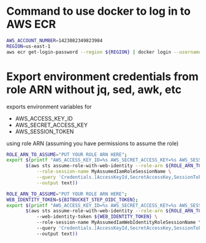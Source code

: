 
# Command to use docker to log in to AWS ECR
```sh
AWS_ACCOUNT_NUMBER=1423082349823984
REGION=us-east-1
aws ecr get-login-password --region ${REGION} | docker login --username AWS --password-stdin ${AWS_ACCOUNT_NUMBER}.dkr.ecr.${REGION}.amazonaws.com
```

# Export environment credentials from role ARN without jq, sed, awk, etc

exports environment variables for 
- AWS_ACCESS_KEY_ID
- AWS_SECRET_ACCESS_KEY
- AWS_SESSION_TOKEN 

using role ARN (assuming you have permissions to assume the role)
  
```sh
ROLE_ARN_TO_ASSUME="PUT YOUR ROLE ARN HERE";
export $(printf "AWS_ACCESS_KEY_ID=%s AWS_SECRET_ACCESS_KEY=%s AWS_SESSION_TOKEN=%s" \
       $(aws sts assume-role-with-web-identity --role-arn ${ROLE_ARN_TO_ASSUME} \
           --role-session-name MyAssumedIamRoleSessionName \
           --query 'Credentials.[AccessKeyId,SecretAccessKey,SessionToken]' \
           --output text))
```


```sh
ROLE_ARN_TO_ASSUME="PUT YOUR ROLE ARN HERE";
WEB_IDENTITY_TOKEN=${BITBUCKET_STEP_OIDC_TOKEN};
export $(printf "AWS_ACCESS_KEY_ID=%s AWS_SECRET_ACCESS_KEY=%s AWS_SESSION_TOKEN=%s" \
       $(aws sts assume-role-with-web-identity --role-arn ${ROLE_ARN_TO_ASSUME} \    
           --web-identity-token ${WEB_IDENTITY_TOKEN} \        
           --role-session-name MyAssumedIamWebIdentityRoleSessionName \        
           --query 'Credentials.[AccessKeyId,SecretAccessKey,SessionToken]' \       
           --output text))
```
